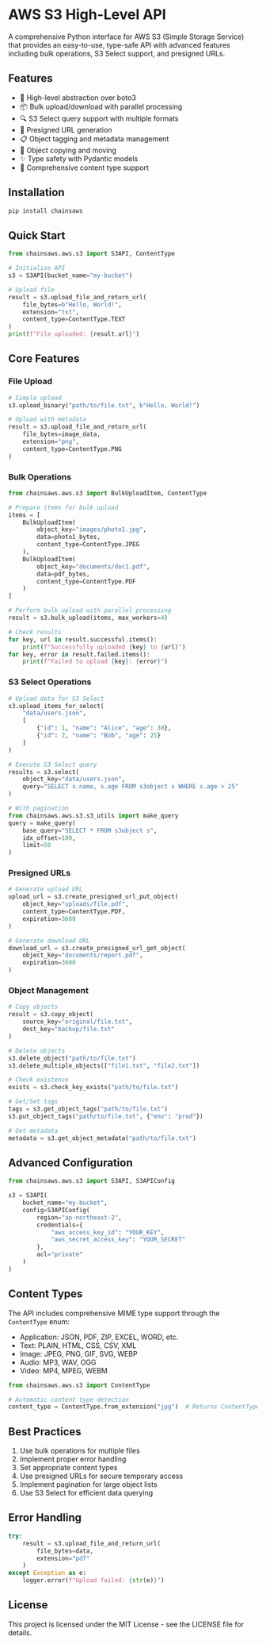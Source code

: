 # AWS S3 High-Level API

A comprehensive Python interface for AWS S3 (Simple Storage Service) that provides an easy-to-use, type-safe API with advanced features including bulk operations, S3 Select support, and presigned URLs.

## Features

- 🚀 High-level abstraction over boto3
- 📦 Bulk upload/download with parallel processing
- 🔍 S3 Select query support with multiple formats
- 🔐 Presigned URL generation
- 📋 Object tagging and metadata management
- 🔄 Object copying and moving
- ✨ Type safety with Pydantic models
- 📝 Comprehensive content type support

## Installation

```bash
pip install chainsaws
```

## Quick Start

```python
from chainsaws.aws.s3 import S3API, ContentType

# Initialize API
s3 = S3API(bucket_name="my-bucket")

# Upload file
result = s3.upload_file_and_return_url(
    file_bytes=b"Hello, World!",
    extension="txt",
    content_type=ContentType.TEXT
)
print(f"File uploaded: {result.url}")
```

## Core Features

### File Upload

```python
# Simple upload
s3.upload_binary("path/to/file.txt", b"Hello, World!")

# Upload with metadata
result = s3.upload_file_and_return_url(
    file_bytes=image_data,
    extension="png",
    content_type=ContentType.PNG
)
```

### Bulk Operations

```python
from chainsaws.aws.s3 import BulkUploadItem, ContentType

# Prepare items for bulk upload
items = [
    BulkUploadItem(
        object_key="images/photo1.jpg",
        data=photo1_bytes,
        content_type=ContentType.JPEG
    ),
    BulkUploadItem(
        object_key="documents/doc1.pdf",
        data=pdf_bytes,
        content_type=ContentType.PDF
    )
]

# Perform bulk upload with parallel processing
result = s3.bulk_upload(items, max_workers=4)

# Check results
for key, url in result.successful.items():
    print(f"Successfully uploaded {key} to {url}")
for key, error in result.failed.items():
    print(f"Failed to upload {key}: {error}")
```

### S3 Select Operations

```python
# Upload data for S3 Select
s3.upload_items_for_select(
    "data/users.json",
    [
        {"id": 1, "name": "Alice", "age": 30},
        {"id": 2, "name": "Bob", "age": 25}
    ]
)

# Execute S3 Select query
results = s3.select(
    object_key="data/users.json",
    query="SELECT s.name, s.age FROM s3object s WHERE s.age > 25"
)

# With pagination
from chainsaws.aws.s3.s3_utils import make_query
query = make_query(
    base_query="SELECT * FROM s3object s",
    idx_offset=100,
    limit=50
)
```

### Presigned URLs

```python
# Generate upload URL
upload_url = s3.create_presigned_url_put_object(
    object_key="uploads/file.pdf",
    content_type=ContentType.PDF,
    expiration=3600
)

# Generate download URL
download_url = s3.create_presigned_url_get_object(
    object_key="documents/report.pdf",
    expiration=3600
)
```

### Object Management

```python
# Copy objects
result = s3.copy_object(
    source_key="original/file.txt",
    dest_key="backup/file.txt"
)

# Delete objects
s3.delete_object("path/to/file.txt")
s3.delete_multiple_objects(["file1.txt", "file2.txt"])

# Check existence
exists = s3.check_key_exists("path/to/file.txt")

# Get/Set tags
tags = s3.get_object_tags("path/to/file.txt")
s3.put_object_tags("path/to/file.txt", {"env": "prod"})

# Get metadata
metadata = s3.get_object_metadata("path/to/file.txt")
```

## Advanced Configuration

```python
from chainsaws.aws.s3 import S3API, S3APIConfig

s3 = S3API(
    bucket_name="my-bucket",
    config=S3APIConfig(
        region="ap-northeast-2",
        credentials={
            "aws_access_key_id": "YOUR_KEY",
            "aws_secret_access_key": "YOUR_SECRET"
        },
        acl="private"
    )
)
```

## Content Types

The API includes comprehensive MIME type support through the `ContentType` enum:

- Application: JSON, PDF, ZIP, EXCEL, WORD, etc.
- Text: PLAIN, HTML, CSS, CSV, XML
- Image: JPEG, PNG, GIF, SVG, WEBP
- Audio: MP3, WAV, OGG
- Video: MP4, MPEG, WEBM

```python
from chainsaws.aws.s3 import ContentType

# Automatic content type detection
content_type = ContentType.from_extension("jpg")  # Returns ContentType.JPEG
```

## Best Practices

1. Use bulk operations for multiple files
2. Implement proper error handling
3. Set appropriate content types
4. Use presigned URLs for secure temporary access
5. Implement pagination for large object lists
6. Use S3 Select for efficient data querying

## Error Handling

```python
try:
    result = s3.upload_file_and_return_url(
        file_bytes=data,
        extension="pdf"
    )
except Exception as e:
    logger.error(f"Upload failed: {str(e)}")
```

## License

This project is licensed under the MIT License - see the LICENSE file for details.
